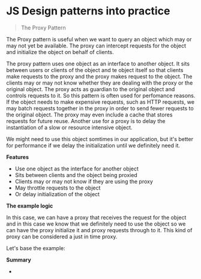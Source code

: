 # JS Design patterns into practice

> The Proxy Pattern

The Proxy pattern is useful when we want to query an object which may or may not yet be available. The proxy can intercept requests for the object and initialize the object on behalf of clients.

The proxy pattern uses one object as an interface to another object. It sits between users or clients of the object and te object itself so that clients make requests to the proxy and the proxy makes request to the object. The clients may or may not know whether they are dealing with the proxy or the original object. The proxy acts as guardian to the original object and controls requests to it. So this pattern is often used for perfomance reasons. If the object needs to make expensive requests, such as HTTP requests, we may batch requests together in the proxy in order to send fewer requests to the original object. The proxy may even include a cache that stores requests for future reuse. Another use for a proxy is to delay the instantiation of a slow or resource intensive object.

We might need to use this object somtimes in our application, but it's better for performance if we delay the initialization until we definitely need it.

**Features**

* Use one object as the interface for another object
* Sits between clients and the object being proxied
* Clients may or may not know if they are using the proxy
* May throttle requests to the object
* Or delay initialization of the object


**The example logic**

In this case, we can have a proxy that receives the request for the object and in this case we know that we definitely need to use the object so we can have the proxy initialize it and proxy requests through to it. This kind of proxy can be considered a just in time proxy.

Let's base the example:




**Summary**

* 